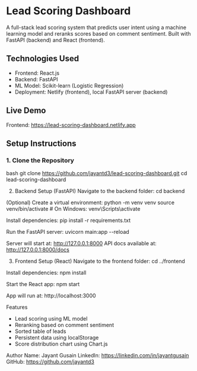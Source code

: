 # Lead Scoring Dashboard

A full-stack lead scoring system that predicts user intent using a machine learning model and reranks scores based on comment sentiment. Built with FastAPI (backend) and React (frontend).

## Technologies Used

- Frontend: React.js  
- Backend: FastAPI  
- ML Model: Scikit-learn (Logistic Regression)  
- Deployment: Netlify (frontend), local FastAPI server (backend)

## Live Demo

Frontend: https://lead-scoring-dashboard.netlify.app

## Setup Instructions

### 1. Clone the Repository

bash
git clone https://github.com/jayantd3/lead-scoring-dashboard.git
cd lead-scoring-dashboard

2. Backend Setup (FastAPI)
Navigate to the backend folder:
cd backend


(Optional) Create a virtual environment:
python -m venv venv
source venv/bin/activate  # On Windows: venv\Scripts\activate


Install dependencies:
pip install -r requirements.txt


Run the FastAPI server:
uvicorn main:app --reload


Server will start at: http://127.0.0.1:8000
API docs available at: http://127.0.0.1:8000/docs

3. Frontend Setup (React)
Navigate to the frontend folder:
cd ../frontend


Install dependencies:
npm install

Start the React app:
npm start

App will run at: http://localhost:3000

Features
- Lead scoring using ML model
- Reranking based on comment sentiment
- Sorted table of leads
- Persistent data using localStorage
- Score distribution chart using Chart.js

Author
Name: Jayant Gusain
LinkedIn: https://linkedin.com/in/jayantgusain
GitHub: https://github.com/jayantd3


